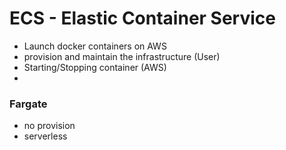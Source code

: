 # ECS - Elastic Container Service
- Launch docker containers on AWS
- provision and maintain the infrastructure (User)
- Starting/Stopping container (AWS)
- 


### Fargate
 - no provision
 - serverless 
